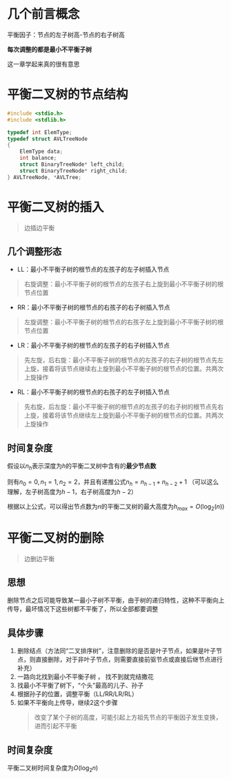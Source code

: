 # 几个前言概念

平衡因子：节点的左子树高-节点的右子树高

**每次调整的都是最小不平衡子树**

这一章学起来真的很有意思

# 平衡二叉树的节点结构

```cpp
#include <stdio.h>
#include <stdlib.h>

typedef int ElemType;
typedef struct AVLTreeNode
{
    ElemType data;
    int balance;
    struct BinaryTreeNode* left_child;
    struct BinaryTreeNode* right_child;
} AVLTreeNode, *AVLTree;

```

# 平衡二叉树的插入

> 边插边平衡

## 几个调整形态

- LL：最小不平衡子树的根节点的左孩子的左子树插入节点

> 右旋调整：最小不平衡子树的根节点的左孩子右上旋到最小不平衡子树的根节点位置

- RR：最小不平衡子树的根节点的右孩子的右子树插入节点

> 左旋调整：最小不平衡子树的根节点的右孩子左上旋到最小不平衡子树的根节点位置

- LR：最小不平衡子树的根节点的左孩子的右子树插入节点

> 先左旋，后右旋：最小不平衡子树的根节点的左孩子的右子树的根节点先左上旋，接着将该节点继续右上旋到最小不平衡子树的根节点的位置。共两次上旋操作

- RL：最小不平衡子树的根节点的右孩子的左子树插入节点

> 先右旋，后左旋：最小不平衡子树的根节点的左孩子的右子树的根节点先右上旋，接着将该节点继续左上旋到最小不平衡子树的根节点的位置。共两次上旋操作

## 时间复杂度

假设以$n_h$表示深度为$h$的平衡二叉树中含有的**最少节点数**

则有$n_0=0, n_1=1, n_2 = 2$，并且有递推公式$n_h = n_{h-1} + n_{h-2} + 1$
（可以这么理解，左子树高度为$h-1$，右子树高度为$h-2$）

根据以上公式，可以得出节点数为$n$的平衡二叉树的最大高度为$h_{max} = O(\log_2(n))$

# 平衡二叉树的删除

> 边删边平衡

## 思想

删除节点之后可能导致某一最小子树不平衡，由于树的递归特性，这种不平衡向上传导，最坏情况下这些树都不平衡了，所以全部都要调整

## 具体步骤

1. 删除结点（方法同“二叉排序树”，注意删除的是否是叶子节点，如果是叶子节点，则直接删除，对于非叶子节点，则需要直接前驱节点或直接后继节点进行补充）
2. 一路向北找到最小不平衡子树 ， 找不到就完结撒花
3. 找最小不平衡了树下，“个头”最高的儿子、孙子
4. 根据孙子的位置，调整平衡（LL/RR/LR/RL）
5. 如果不平衡向上传导，继续2这个步骤
   > 改变了某个子树的高度，可能引起上方祖先节点的平衡因子发生变换，进而引起不平衡
   >

## 时间复杂度

平衡二叉树时间复杂度为$O(\log_2 n)$
